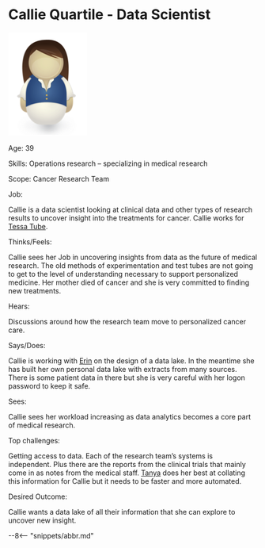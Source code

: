 <!-- SPDX-License-Identifier: CC-BY-4.0 -->
<!-- Copyright Contributors to the ODPi Egeria project. -->

# Callie Quartile - Data Scientist

![Icon](callie-quartile.png)

Age: 39

Skills: Operations research – specializing in medical research

Scope: Cancer Research Team

Job:

Callie is a data scientist looking at clinical data and other types of research results to uncover insight into the treatments for cancer. Callie works for [Tessa Tube](/practices/coco-pharmaceuticals/personas/tessa-tube).

Thinks/Feels:

Callie sees her Job in uncovering insights from data as the future of medical research.  The old methods of experimentation and test tubes are not going to get to the level of understanding necessary to support personalized medicine. Her mother died of cancer and she is very committed to finding new treatments.

Hears:

Discussions around how the research team move to personalized cancer care.

Says/Does:

Callie is working with [Erin](/practices/coco-pharmaceuticals/personas/erin-overview) on the design of a data lake. In the meantime she has built her own personal data lake with extracts from many sources. There is some patient data in there but she is very careful with her logon password to keep it safe.

Sees:

Callie sees her workload increasing as data analytics becomes a core part of medical research.

Top challenges:

Getting access to data. Each of the research team’s systems is independent. Plus there are the reports from the clinical trials that mainly come in as notes from the medical staff. [Tanya](/practices/coco-pharmaceuticals/personas/tanya-tidie) does her best at collating this information for Callie but it needs to be faster and more automated.

Desired Outcome:

Callie wants a data lake of all their information that she can explore to uncover new insight.  

--8<-- "snippets/abbr.md"